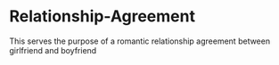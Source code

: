 # Relationship-Agreement
This serves the purpose of a romantic relationship agreement between girlfriend and boyfriend 
